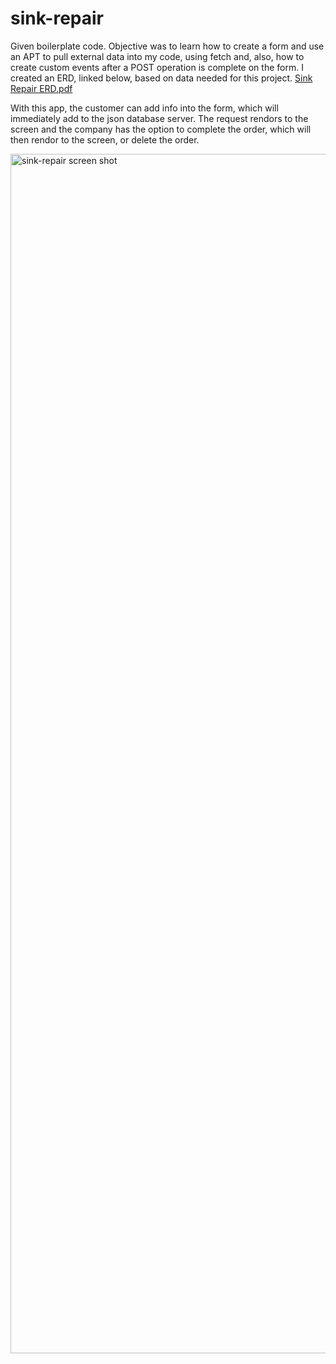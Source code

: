 # sink-repair
Given boilerplate code. Objective was to learn how to create a form and use an APT to pull external data into my code, using fetch and, also, how to create custom events after a POST operation is complete on the form. 
I created an ERD, linked below, based on data needed for this project.
[Sink Repair ERD.pdf](https://github.com/tiffani-burk/sink-repair/files/9079953/Sink.Repair.ERD.pdf)


With this app, the customer can add info into the form, which will immediately add to the json database server. The request rendors to the screen and the company has the option to complete the order, which will then rendor to the screen, or delete the order.  


<img width="1919" alt="sink-repair screen shot" src="https://user-images.githubusercontent.com/99150447/178160301-e13c7080-18d4-400e-82b5-3fc97771f1e0.png">

